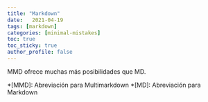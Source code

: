 ```yaml
---
title: "Markdown"
date:   2021-04-19
tags: [markdown]
categories: [minimal-mistakes]
toc: true
toc_sticky: true
author_profile: false
---
```


MMD ofrece muchas más posibilidades que MD.

*[MMD]: Abreviación para Multimarkdown
*[MD]: Abreviación para Markdown
